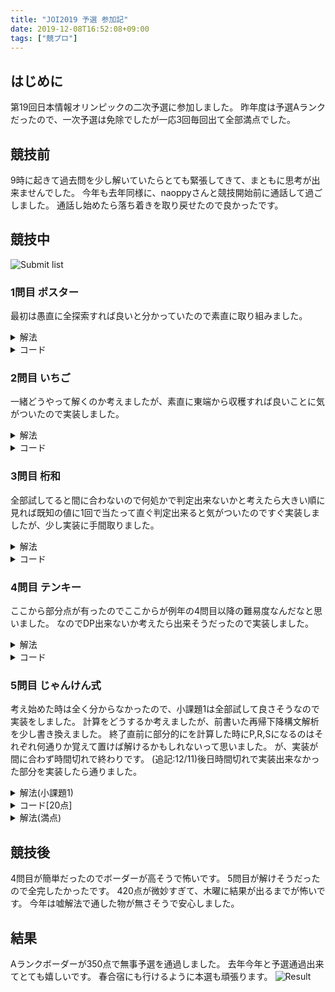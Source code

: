 ```yaml
---
title: "JOI2019 予選 参加記"
date: 2019-12-08T16:52:08+09:00
tags: ["競プロ"]
---
```

## はじめに

第19回日本情報オリンピックの二次予選に参加しました。
昨年度は予選Aランクだったので、一次予選は免除でしたが一応3回毎回出て全部満点でした。

## 競技前

9時に起きて過去問を少し解いていたらとても緊張してきて、まともに思考が出来ませんでした。
今年も去年同様に、naoppyさんと競技開始前に通話して過ごしました。
通話し始めたら落ち着きを取り戻せたので良かったです。

## 競技中

![Submit list](submitlist.jpg)

### 1問目 ポスター

最初は愚直に全探索すれば良いと分かっていたので素直に取り組みました。

<details><summary>解法</summary>
0,90,180,270度回転させた場合それぞれで不一致数を数えてそれに回転にかかる時間を足して最も小さい物が答えです。
</details>

<details><summary>コード</summary>

```cpp
#include <bits/stdc++.h>
using namespace std;
using i64 = long long;

int main()
{
  i64 n;
  cin >> n;
  vector<string> s(n), t(n);
  for (i64 i = 0; i < n; i++)
    cin >> s[i];
  for (i64 i = 0; i < n; i++)
    cin >> t[i];
  i64 ans[4] = {0, 1, 2, 1};
  for (i64 i = 0; i < n; i++)
    for (i64 j = 0; j < n; j++)
    {
      if (s[i][j] != t[i][j])
        ans[0]++;
      if (s[j][n - i - 1] != t[i][j])
        ans[1]++;
      if (s[n - i - 1][n - j - 1] != t[i][j])
        ans[2]++;
      if (s[n - j - 1][i] != t[i][j])
        ans[3]++;
    }
  cout << min({ans[0], ans[1], ans[2], ans[3]}) << endl;
  return 0;
}
```

</details>

### 2問目 いちご

一緒どうやって解くのか考えましたが、素直に東端から収穫すれば良いことに気がついたので実装しました。

<details><summary>解法</summary>
東端まで移動する時間と東端のいちごが収穫出来る時間の大きい方を取り、西に進みながら隣の苺からの移動時間と収穫可能時間の大きい方を取り続けます。
</details>

<details><summary>コード</summary>

```cpp
#include <bits/stdc++.h>
using namespace std;
using i64 = long long;

int main()
{
  i64 n;
  cin >> n;
  vector<pair<i64, i64>> s(n);
  for (i64 i = 0; i < n; i++)
    cin >> s[i].first >> s[i].second;
  sort(s.begin(), s.end());
  i64 ans = max(s[n - 1].first, s[n - 1].first);
  for (i64 i = n - 2; 0 <= i; i--)
    ans = max(ans + s[i + 1].first - s[i].first, s[i].second);
  cout << ans + s[0].first << endl;
  return 0;
}
```

</details>

### 3問目 桁和

全部試してると間に合わないので何処かで判定出来ないかと考えたら大きい順に見れば既知の値に1回で当たって直ぐ判定出来ると気がついたのですぐ実装しましたが、少し実装に手間取りました。

<details><summary>解法</summary>
大きい数から順に試して行くと、一回桁和を足すと必ず大きくなるため、必ず探索済みの物を見ます。
なので、既に探索済みの物はNに出来るか覚えておき、桁和を1回足したものがNに出来る数であれば答えに1加算します。
</details>

<details><summary>コード</summary>

```cpp
#include <bits/stdc++.h>
using namespace std;
using i64 = long long;

i64 sum(i64 n)
{
  i64 ret = 0;
  while (n)
  {
    ret += n % 10;
    n = n / 10;
  }
  return ret;
}

int main()
{
  i64 n;
  cin >> n;
  i64 ans = 0;
  vector<i64> ok(n + 1, -1);
  ok[n] = 1;
  for (i64 i = n; 1 <= i; i--)
  {
    i64 t = i;
    while (t + sum(t) <= n)
    {
      if (ok[t + sum(t)] == 0)
      {
        ok[t] = 0;
        break;
      }
      if (ok[t + sum(t)] == 1)
      {
        ok[t] = 1;
        break;
      }
      t += sum(t);
    }
    if (ok[i] == 1)
      ans++;
    else
      ok[i] = 0;
  }
  cout << ans << endl;
  return 0;
}
```

</details>

### 4問目 テンキー

ここから部分点が有ったのでここからが例年の4問目以降の難易度なんだなと思いました。
なのでDP出来ないか考えたら出来そうだったので実装しました。

<details><summary>解法</summary>
dp[i][j]:= 最後にjを押したときのMで割った余りがiの数の最小手数を求めて、更新が発生しなくなるまで繰り返します。
するとmin(dp[R][i],0<=i<=9)が答えです。
</details>

<details><summary>コード</summary>

| ID   | Verdict   | Score |
| ---- | --------- | ----- |
| 1    | AC        | 30/30 |
| 2    | AC        | 70/70 |

```cpp
#include <bits/stdc++.h>
using namespace std;
using i64 = long long;

i64 mov[10][10] = {{1, 2, 3, 4, 3, 4, 5, 4, 5, 6},
                   {2, 1, 2, 3, 2, 3, 4, 3, 4, 5},
                   {3, 2, 1, 2, 3, 2, 3, 4, 3, 4},
                   {4, 3, 2, 1, 4, 3, 2, 5, 4, 3},
                   {3, 2, 3, 4, 1, 2, 3, 2, 3, 4},
                   {4, 3, 2, 3, 2, 1, 2, 3, 2, 3},
                   {5, 4, 3, 2, 3, 2, 1, 4, 3, 2},
                   {4, 3, 4, 5, 2, 3, 4, 1, 2, 3},
                   {5, 4, 3, 4, 3, 2, 3, 2, 1, 2},
                   {6, 5, 4, 3, 4, 3, 2, 3, 2, 1}};

int main()
{
  i64 m, r;
  cin >> m >> r;
  vector<vector<i64>> dp(m, vector<i64>(10, 1e18));
  dp[0][0] = 0;
  while (true)
  {
    bool ok = true;
    for (i64 i = 0; i < m; i++)
      for (i64 j = 0; j < 10; j++)
        for (i64 k = 0; k < 10; k++)
          if (dp[i][k] + mov[k][j] < dp[(i * 10 + j) % m][j])
          {
            dp[(i * 10 + j) % m][j] = dp[i][k] + mov[k][j];
            ok = false;
          }
    if (ok)
      break;
  }
  i64 ans = 1e18;
  for (i64 i = 0; i < 10; i++)
    ans = min(ans, dp[r][i]);
  cout << ans << endl;
  return 0;
}
```

</details>

### 5問目 じゃんけん式

考え始めた時は全く分からなかったので、小課題1は全部試して良さそうなので実装をしました。
計算をどうするか考えましたが、前書いた再帰下降構文解析を少し書き換えました。
終了直前に部分的にを計算した時にP,R,Sになるのはそれぞれ何通りか覚えて置けば解けるかもしれないって思いました。
が、実装が間に合わず時間切れで終わりです。
(追記:12/11)後日時間切れで実装出来なかった部分を実装したら通りました。

<details><summary>解法(小課題1)</summary>
?を全てRPSの何れかに置き換えた物を全て試します。
</details>

<details><summary>コード[20点]</summary>

| ID   | Verdict   | Score |
| ---- | --------- | ----- |
| 1    | AC        | 20/20 |
| 2    | TLE       | 0/20  |
| 3    | RE        | 0/60  |

```cpp
#include <bits/stdc++.h>
using namespace std;
using i64 = long long;

int expr(string &s, int &i);
int term(string &s, int &i);
int factor(string &s, int &i);
int number(string &s, int &i);

int expr(string &s, int &i)
{
  int val = term(s, i);
  while (s[i] == '+' || s[i] == '-')
  {
    char op = s[i];
    i++;
    int val2 = term(s, i);
    if (op == '+')
    {
      if (val == val2)
        val = val;
      else if (val == 0 && val2 == 1)
        val = 0;
      else if (val == 0 && val2 == 2)
        val = 2;
      else if (val == 1 && val2 == 0)
        val = 0;
      else if (val == 1 && val2 == 2)
        val = 1;
      else if (val == 2 && val2 == 0)
        val = 2;
      else if (val == 2 && val2 == 1)
        val = 1;
    }
    else
    {
      if (val == val2)
        val = val;
      else if (val == 0 && val2 == 1)
        val = 1;
      else if (val == 0 && val2 == 2)
        val = 0;
      else if (val == 1 && val2 == 0)
        val = 1;
      else if (val == 1 && val2 == 2)
        val = 2;
      else if (val == 2 && val2 == 0)
        val = 0;
      else if (val == 2 && val2 == 1)
        val = 2;
    }
  }
  return val;
}

int term(string &s, int &i)
{
  int val = factor(s, i);
  while (s[i] == '*' || s[i] == '/')
  {
    char op = s[i];
    i++;
    int val2 = factor(s, i);
    if (op == '*')
    {
      if (val == val2)
        val = val;
      else if (val == 0 && val2 == 1)
        val = 2;
      else if (val == 0 && val2 == 2)
        val = 1;
      else if (val == 1 && val2 == 0)
        val = 2;
      else if (val == 1 && val2 == 2)
        val = 0;
      else if (val == 2 && val2 == 0)
        val = 1;
      else if (val == 2 && val2 == 1)
        val = 0;
    }
  }
  return val;
}

int factor(string &s, int &i)
{
  if (isdigit(s[i]))
    return number(s, i);
  i++;
  int ret = expr(s, i);
  i++;
  return ret;
}

int number(string &s, int &i)
{
  int n = s[i++] - '0';
  while (isdigit(s[i]))
    n = n * 10 + s[i++] - '0';
  return n;
}

vector<string> all;

i64 create(i64 now, string s, i64 fin)
{
  if (now == fin + 1)
  {
    all.push_back(s);
    return 0;
  }
  if (s[now] != '?')
    create(now + 1, s, fin);
  else
    for (i64 i = 0; i < 3; i++)
    {
      s[now] = ('0' + i);
      create(now + 1, s, fin);
    }
  return 0;
}

int main()
{
  i64 n;
  string s, e;
  cin >> n >> s >> e;
  for (i64 i = 0; i < n; i++)
    if (s[i] == 'R')
      s[i] = '0';
    else if (s[i] == 'S')
      s[i] = '1';
    else if (s[i] == 'P')
      s[i] = '2';
  create(0, s, n);
  i64 ans = 0;
  i64 c = (e == "R" ? 0 : (e == "S" ? 1 : 2));
  for (string i : all)
  {
    int t = 0;
    i64 v = expr(i, t);
    if (v == c)
      ans++;
  }
  cout << ans << endl;
  return 0;
}
```

</details>

<details><summary>解法(満点)</summary>
それぞれの計算結果をRSPの通り数を持って行います。

<details><summary>コード(時間外)</summary>

```cpp
#include <bits/stdc++.h>
using namespace std;
using i64 = long long;

const i64 MOD = 1e9 + 7;

vector<i64> expr(string &s, int &i);
vector<i64> term(string &s, int &i);
vector<i64> factor(string &s, int &i);
vector<i64> number(string &s, int &i);

vector<i64> expr(string &s, int &i)
{
  vector<i64> val = term(s, i);
  while (s[i] == '+' || s[i] == '-')
  {
    char op = s[i];
    i++;
    vector<i64> val2 = term(s, i), tmp(3);
    if (op == '+')
    {
      tmp[0] = (val[0] * val2[0] + val[0] * val2[1] + val[1] * val2[0]) % MOD;
      tmp[1] = (val[1] * val2[1] + val[1] * val2[2] + val[2] * val2[1]) % MOD;
      tmp[2] = (val[2] * val2[2] + val[0] * val2[2] + val[2] * val2[0]) % MOD;
    }
    else
    {
      tmp[0] = (val[0] * val2[0] + val[0] * val2[2] + val[2] * val2[0]) % MOD;
      tmp[1] = (val[1] * val2[1] + val[0] * val2[1] + val[1] * val2[0]) % MOD;
      tmp[2] = (val[2] * val2[2] + val[1] * val2[2] + val[2] * val2[1]) % MOD;
    }
    val = tmp;
  }
  return val;
}

vector<i64> term(string &s, int &i)
{
  vector<i64> val = factor(s, i);
  while (s[i] == '*' || s[i] == '/')
  {
    char op = s[i];
    i++;
    vector<i64> val2 = factor(s, i), tmp(3);
    if (op == '*')
    {
      tmp[0] = (val[0] * val2[0] + val[1] * val2[2] + val[2] * val2[1]) % MOD;
      tmp[1] = (val[1] * val2[1] + val[0] * val2[2] + val[2] * val2[0]) % MOD;
      tmp[2] = (val[2] * val2[2] + val[0] * val2[1] + val[1] * val2[0]) % MOD;
    }
    val = tmp;
  }
  return val;
}

vector<i64> factor(string &s, int &i)
{
  if (isdigit(s[i]))
    return number(s, i);
  i++;
  vector<i64> ret = expr(s, i);
  i++;
  return ret;
}

vector<i64> number(string &s, int &i)
{
  i++;
  if (s[i - 1] == '0')
    return {1, 0, 0};
  if (s[i - 1] == '1')
    return {0, 1, 0};
  if (s[i - 1] == '2')
    return {0, 0, 1};
  return {1, 1, 1};
}

int main()
{
  i64 n;
  string s, e;
  cin >> n >> s >> e;
  for (i64 i = 0; i < n; i++)
    if (s[i] == 'R')
      s[i] = '0';
    else if (s[i] == 'S')
      s[i] = '1';
    else if (s[i] == 'P')
      s[i] = '2';
    else if (s[i] == '?')
      s[i] = '3';
  i64 c = (e == "R" ? 0 : (e == "S" ? 1 : 2));
  int t = 0;
  vector<i64> ans = expr(s, t);
  cout << ans[c] << endl;
  return 0;
}
```

</details>
</details>

## 競技後

4問目が簡単だったのでボーダーが高そうで怖いです。
5問目が解けそうだったので全完したかったです。
420点が微妙すぎて、木曜に結果が出るまでが怖いです。
今年は嘘解法で通した物が無さそうで安心しました。

## 結果

Aランクボーダーが350点で無事予選を通過しました。
去年今年と予選通過出来てとても嬉しいです。
春合宿にも行けるように本選も頑張ります。
![Result](result.jpg)
